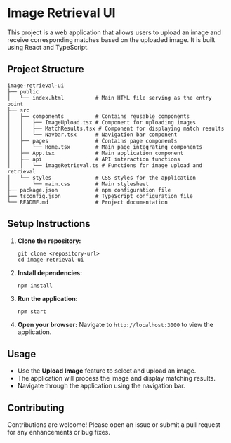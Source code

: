 # Image Retrieval UI

This project is a web application that allows users to upload an image and receive corresponding matches based on the uploaded image. It is built using React and TypeScript.

## Project Structure

```
image-retrieval-ui
├── public
│   └── index.html          # Main HTML file serving as the entry point
├── src
│   ├── components          # Contains reusable components
│   │   ├── ImageUpload.tsx # Component for uploading images
│   │   ├── MatchResults.tsx # Component for displaying match results
│   │   └── Navbar.tsx      # Navigation bar component
│   ├── pages               # Contains page components
│   │   └── Home.tsx        # Main page integrating components
│   ├── App.tsx             # Main application component
│   ├── api                 # API interaction functions
│   │   └── imageRetrieval.ts # Functions for image upload and retrieval
│   └── styles              # CSS styles for the application
│       └── main.css        # Main stylesheet
├── package.json            # npm configuration file
├── tsconfig.json           # TypeScript configuration file
└── README.md               # Project documentation
```

## Setup Instructions

1. **Clone the repository:**
   ```
   git clone <repository-url>
   cd image-retrieval-ui
   ```

2. **Install dependencies:**
   ```
   npm install
   ```

3. **Run the application:**
   ```
   npm start
   ```

4. **Open your browser:**
   Navigate to `http://localhost:3000` to view the application.

## Usage

- Use the **Upload Image** feature to select and upload an image.
- The application will process the image and display matching results.
- Navigate through the application using the navigation bar.

## Contributing

Contributions are welcome! Please open an issue or submit a pull request for any enhancements or bug fixes.
